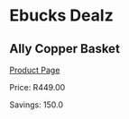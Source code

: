 
# Ebucks Dealz
## Ally Copper Basket
[Product Page](https://www.ebucks.com/web/shop/productSelected.do?prodId=1144870024&catId=1130195724)

Price: R449.00

Savings: 150.0


	